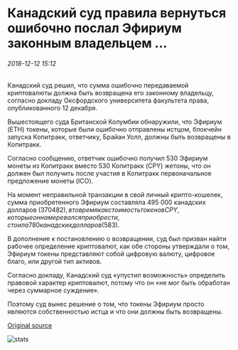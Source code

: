 # Канадский суд правила вернуться ошибочно послал Эфириум законным владельцем ...

###### 2018-12-12 15:12

Канадский суд решил, что сумма ошибочно передаваемой криптовалюты должна быть возвращена его законному владельцу, согласно докладу Оксфордского университета факультета права, опубликованного 12 декабря.

Вышестоящего суда Британской Колумбии обнаружили, что Эфириум (ETH) токены, которые были ошибочно отправлены истцом, блокчейн запуска Копитракк, ответчику, Брайан Уолл, должны быть возвращены в Копитракк.

Согласно сообщению, ответчик ошибочно получил 530 Эфириум монеты из Копитракк вместо 530 Копитракк (CPY) жетоны, что он должен был получить после участия в Копитракк первоначальное предложение монеты (ICO).

На момент неправильной транзакции в свой личный крипто-кошелек, сумма приобретенного Эфириум составляла 495 000 канадских долларов ($370 482), в то время как стоимость токенов CPY, которые он намеревался приобрести, стоила 780 канадских долларов ($583).

В дополнение к постановлению о возвращении, суд был призван найти рабочее определение криптовалют, как обе стороны утверждали о том, Эфириум токены представляют собой цифровую валюту, цифровое благо, или другой тип активов.

Согласно докладу, Канадский суд «упустил возможность» определить правовой характер криптовалют, потому что он «не мог быть обработан через суммарное суждение».

Поэтому суд вынес решение о том, что токены Эфириум просто являются собственностью истца и что они должны быть возвращены.

[Original source](https://cointelegraph.com/news/canadian-court-rules-to-return-mistakenly-sent-ethereum-to-rightful-owner)

![stats](https://c.statcounter.com/11760860/0/a89fa40b/1/ "stats")